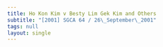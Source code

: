 ```yaml
---
title: Ho Kon Kim v Besty Lim Gek Kim and Others
subtitle: "[2001] SGCA 64 / 26\_September\_2001"
tags: null
layout: single
---
```


